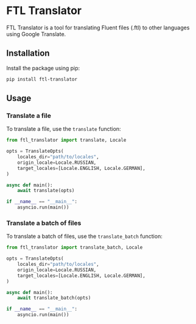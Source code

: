 # FTL Translator

FTL Translator is a tool for translating Fluent files (.ftl) to other languages using Google Translate.

## Installation

Install the package using pip:

```bash
pip install ftl-translator
```

## Usage

### Translate a file

To translate a file, use the `translate` function:

```python
from ftl_translator import translate, Locale

opts = TranslateOpts(
    locales_dir="path/to/locales",
    origin_locale=Locale.RUSSIAN,
    target_locales=[Locale.ENGLISH, Locale.GERMAN],
)

async def main():
    await translate(opts)

if __name__ == "__main__":
    asyncio.run(main())
```

### Translate a batch of files

To translate a batch of files, use the `translate_batch` function:

```python
from ftl_translator import translate_batch, Locale

opts = TranslateOpts(
    locales_dir="path/to/locales",
    origin_locale=Locale.RUSSIAN,
    target_locales=[Locale.ENGLISH, Locale.GERMAN],
)

async def main():
    await translate_batch(opts)

if __name__ == "__main__":
    asyncio.run(main())
```
